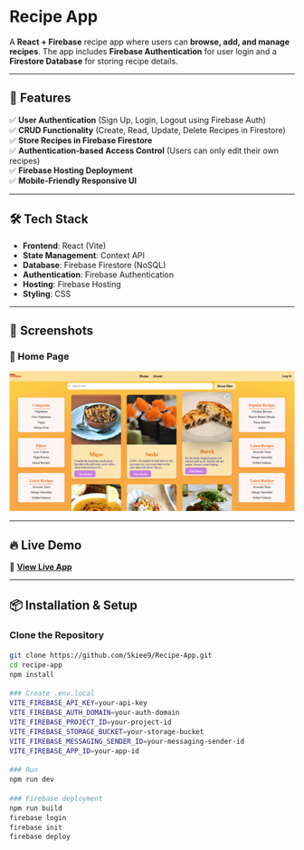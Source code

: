 #  Recipe  App  

A **React + Firebase** recipe  app where users can **browse, add, and manage recipes**. The app includes **Firebase Authentication** for user login and a **Firestore Database** for storing recipe details.  

---

## 🚀 Features  

✅ **User Authentication** (Sign Up, Login, Logout using Firebase Auth)  
✅ **CRUD Functionality** (Create, Read, Update, Delete Recipes in Firestore)  
✅ **Store Recipes in Firebase Firestore**  
✅ **Authentication-based Access Control** (Users can only edit their own recipes)  
✅ **Firebase Hosting Deployment**  
✅ **Mobile-Friendly Responsive UI**  

---

## 🛠️ Tech Stack  

- **Frontend**: React (Vite)  
- **State Management**: Context API  
- **Database**: Firebase Firestore (NoSQL)  
- **Authentication**: Firebase Authentication  
- **Hosting**: Firebase Hosting  
- **Styling**: CSS  

---

## 📸 Screenshots  

### 📌 Home Page  
![Home Page](./src/assets/recipe.png)

---

## 🔥 Live Demo  

🔗 **[View Live App](https://recipe-app-green-omega.vercel.app/)**  

---

## 📦 Installation & Setup  

### Clone the Repository  
```sh
git clone https://github.com/Skiee9/Recipe-App.git
cd recipe-app
npm install

### Create .env.local
VITE_FIREBASE_API_KEY=your-api-key
VITE_FIREBASE_AUTH_DOMAIN=your-auth-domain
VITE_FIREBASE_PROJECT_ID=your-project-id
VITE_FIREBASE_STORAGE_BUCKET=your-storage-bucket
VITE_FIREBASE_MESSAGING_SENDER_ID=your-messaging-sender-id
VITE_FIREBASE_APP_ID=your-app-id

### Run
npm run dev

### Firebase deployment
npm run build
firebase login
firebase init
firebase deploy
